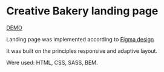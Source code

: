 # Creative Bakery landing page

[DEMO](https://dimashm.github.io/layout_creativeBakery/)

Landing page was implemented according to [Figma design](https://www.figma.com/file/dY3izAm0Vspsmra4lQWQIP/Bakerlab-FE-students?node-id=0%3A1)

It was built on the principles responsive and adaptive layout.

Were used: HTML, CSS, SASS, BEM.
